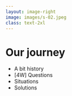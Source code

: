 ```yaml
---
layout: image-right
image: images/s-02.jpeg
class: text-2xl
---
```


# Our journey

- A bit history
- [<span class="color-primary">4W</span>] Questions
- Situations
- Solutions